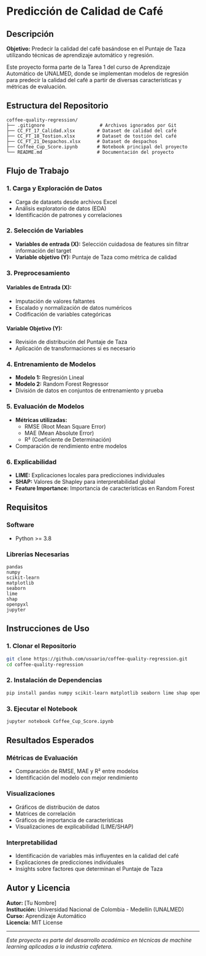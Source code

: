 # Predicción de Calidad de Café

## Descripción

**Objetivo:** Predecir la calidad del café basándose en el Puntaje de Taza utilizando técnicas de aprendizaje automático y regresión.

Este proyecto forma parte de la Tarea 1 del curso de Aprendizaje Automático de UNALMED, donde se implementan modelos de regresión para predecir la calidad del café a partir de diversas características y métricas de evaluación.

## Estructura del Repositorio

```
coffee-quality-regression/
├── .gitignore                    # Archivos ignorados por Git
├── CC_FT_17_Calidad.xlsx        # Dataset de calidad del café
├── CC_FT_18_Tostion.xlsx        # Dataset de tostión del café
├── CC_FT_21_Despachos.xlsx      # Dataset de despachos
├── Coffee_Cup_Score.ipynb       # Notebook principal del proyecto
└── README.md                    # Documentación del proyecto
```

## Flujo de Trabajo

### 1. Carga y Exploración de Datos
- Carga de datasets desde archivos Excel
- Análisis exploratorio de datos (EDA)
- Identificación de patrones y correlaciones

### 2. Selección de Variables
- **Variables de entrada (X):** Selección cuidadosa de features sin filtrar información del target
- **Variable objetivo (Y):** Puntaje de Taza como métrica de calidad

### 3. Preprocesamiento

#### Variables de Entrada (X):
- Imputación de valores faltantes
- Escalado y normalización de datos numéricos
- Codificación de variables categóricas

#### Variable Objetivo (Y):
- Revisión de distribución del Puntaje de Taza
- Aplicación de transformaciones si es necesario

### 4. Entrenamiento de Modelos
- **Modelo 1:** Regresión Lineal
- **Modelo 2:** Random Forest Regressor
- División de datos en conjuntos de entrenamiento y prueba

### 5. Evaluación de Modelos
- **Métricas utilizadas:**
  - RMSE (Root Mean Square Error)
  - MAE (Mean Absolute Error)
  - R² (Coeficiente de Determinación)
- Comparación de rendimiento entre modelos

### 6. Explicabilidad
- **LIME:** Explicaciones locales para predicciones individuales
- **SHAP:** Valores de Shapley para interpretabilidad global
- **Feature Importance:** Importancia de características en Random Forest

## Requisitos

### Software
- Python >= 3.8

### Librerías Necesarias
```
pandas
numpy
scikit-learn
matplotlib
seaborn
lime
shap
openpyxl
jupyter
```

## Instrucciones de Uso

### 1. Clonar el Repositorio
```bash
git clone https://github.com/usuario/coffee-quality-regression.git
cd coffee-quality-regression
```

### 2. Instalación de Dependencias
```bash
pip install pandas numpy scikit-learn matplotlib seaborn lime shap openpyxl jupyter
```

### 3. Ejecutar el Notebook
```bash
jupyter notebook Coffee_Cup_Score.ipynb
```

## Resultados Esperados

### Métricas de Evaluación
- Comparación de RMSE, MAE y R² entre modelos
- Identificación del modelo con mejor rendimiento

### Visualizaciones
- Gráficos de distribución de datos
- Matrices de correlación
- Gráficos de importancia de características
- Visualizaciones de explicabilidad (LIME/SHAP)

### Interpretabilidad
- Identificación de variables más influyentes en la calidad del café
- Explicaciones de predicciones individuales
- Insights sobre factores que determinan el Puntaje de Taza

## Autor y Licencia

**Autor:** [Tu Nombre]  
**Institución:** Universidad Nacional de Colombia - Medellín (UNALMED)  
**Curso:** Aprendizaje Automático  
**Licencia:** MIT License

---

*Este proyecto es parte del desarrollo académico en técnicas de machine learning aplicadas a la industria cafetera.*
